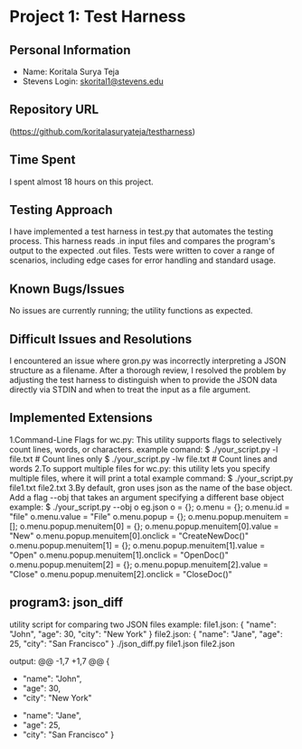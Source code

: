 # Project 1: Test Harness


## Personal Information
- Name: Koritala Surya Teja 
- Stevens Login: skorital1@stevens.edu

## Repository URL
(https://github.com/koritalasuryateja/testharness)

## Time Spent
I spent almost 18 hours on this project.

## Testing Approach
I have implemented a test harness in test.py that automates the testing process. This harness reads .in input files and compares the program's output to the expected .out files. Tests were written to cover a range of scenarios, including edge cases for error handling and standard usage.

## Known Bugs/Issues
No issues are currently running; the utility functions as expected.

## Difficult Issues and Resolutions
I encountered an issue where gron.py was incorrectly interpreting a JSON structure as a filename. After a thorough review, I resolved the problem by adjusting the test harness to distinguish when to provide the JSON data directly via STDIN and when to treat the input as a file argument.

## Implemented Extensions
1.Command-Line Flags for wc.py: This utility supports flags to selectively count lines, words, or characters.
example comand:
$ ./your_script.py -l file.txt  # Count lines only
$ ./your_script.py -lw file.txt  # Count lines and words
2.To support multiple files for wc.py: this utility lets you specify multiple files, where it will print a total
example command:
$ ./your_script.py file1.txt file2.txt
3.By default, gron uses json as the name of the base object. Add a flag --obj that takes an argument specifying a different base object
example:
$ ./your_script.py --obj o eg.json
o = {};
o.menu = {};
o.menu.id = "file"
o.menu.value = "File"
o.menu.popup = {};
o.menu.popup.menuitem = [];
o.menu.popup.menuitem[0] = {};
o.menu.popup.menuitem[0].value = "New"
o.menu.popup.menuitem[0].onclick = "CreateNewDoc()"
o.menu.popup.menuitem[1] = {};
o.menu.popup.menuitem[1].value = "Open"
o.menu.popup.menuitem[1].onclick = "OpenDoc()"
o.menu.popup.menuitem[2] = {};
o.menu.popup.menuitem[2].value = "Close"
o.menu.popup.menuitem[2].onclick = "CloseDoc()"

## program3: json_diff
utility script for comparing two JSON files
example:
file1.json:
{
  "name": "John",
  "age": 30,
  "city": "New York"
}
file2.json:
{
  "name": "Jane",
  "age": 25,
  "city": "San Francisco"
}
./json_diff.py file1.json file2.json

output:
@@ -1,7 +1,7 @@
 {
-  "name": "John",
-  "age": 30,
-  "city": "New York"
+  "name": "Jane",
+  "age": 25,
+  "city": "San Francisco"
 }
